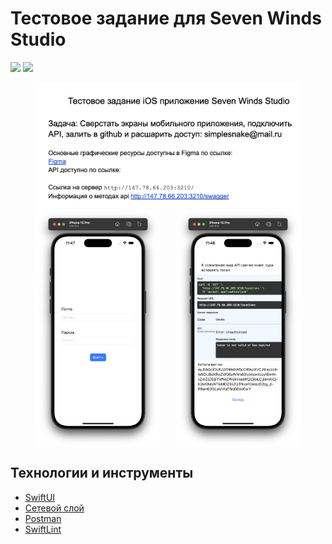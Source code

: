 # Тестовое задание для Seven Winds Studio

![](https://img.shields.io/badge/iOS-16%2B-green?logo=apple)
![](https://img.shields.io/badge/Swift%205.9-FA7343?style=flat&logo=swift&logoColor=white)

<div align="center">
    <img src="img/task.png" alt="AppIcon" height="200">
</div>

<div style="display: flex; flex-direction: row; flex-wrap: wrap; justify-content: center; column-gap: 24px; row-gap: 20px;">
  <img src="img/1.png" style="width:200px;">
  <img src="img/2.png" style="width:200px;">
</div>

## Технологии и инструменты

- [SwiftUI](https://developer.apple.com/xcode/swiftui/)
- [Сетевой слой](https://habr.com/ru/articles/443514/)
- [Postman](https://www.postman.com/)
- [SwiftLint](https://github.com/realm/SwiftLint)
